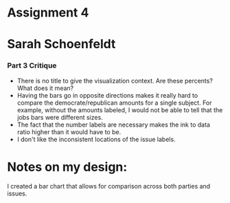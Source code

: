# Assignment 4
# Sarah Schoenfeldt

### Part 3 Critique
- There is no title to give the visualization context. Are these percents? What does it mean?
- Having the bars go in opposite directions makes it really hard to compare the democrate/republican amounts for a single subject. For example, without the amounts labeled, I would not be able to tell that the jobs bars were different sizes.
- The fact that the number labels are necessary makes the ink to data ratio higher than it would have to be.
- I don't like the inconsistent locations of the issue labels.

# Notes on my design:
I created a bar chart that allows for comparison across both parties and issues.